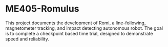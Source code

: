 # ME405-Romulus
This project documents the development of Romi, a line-following, magnetometer tracking, and impact detecting autonomous robot. The goal is to complete a checkpoint based time trial, designed to demonstrate speed and reliability. 
